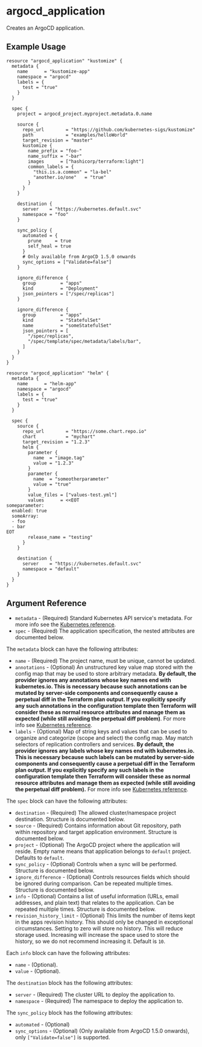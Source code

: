 # argocd_application

Creates an ArgoCD application.

## Example Usage

```hcl
resource "argocd_application" "kustomize" {
  metadata {
    name      = "kustomize-app"
    namespace = "argocd"
    labels = {
      test = "true"
    }
  }

  spec {
    project = argocd_project.myproject.metadata.0.name

    source {
      repo_url        = "https://github.com/kubernetes-sigs/kustomize"
      path            = "examples/helloWorld"
      target_revision = "master"
      kustomize {
        name_prefix = "foo-"
        name_suffix = "-bar"
        images      = ["hashicorp/terraform:light"]
        common_labels = {
          "this.is.a.common" = "la-bel"
          "another.io/one"   = "true" 
        }
      }
    }

    destination {
      server    = "https://kubernetes.default.svc"
      namespace = "foo"
    }

    sync_policy {
      automated = {
        prune     = true
        self_heal = true
      }
      # Only available from ArgoCD 1.5.0 onwards
      sync_options = ["Validate=false"]
    }

    ignore_difference {
      group         = "apps"
      kind          = "Deployment"
      json_pointers = ["/spec/replicas"]
    }

    ignore_difference {
      group         = "apps"
      kind          = "StatefulSet"
      name          = "someStatefulSet"
      json_pointers = [
        "/spec/replicas",
        "/spec/template/spec/metadata/labels/bar",
      ]
    }
  }
}

resource "argocd_application" "helm" {
  metadata {
    name      = "helm-app"
    namespace = "argocd"
    labels = {
      test = "true"
    }
  }

  spec {
    source {
      repo_url        = "https://some.chart.repo.io"
      chart           = "mychart"
      target_revision = "1.2.3"
      helm {
        parameter {
          name  = "image.tag"
          value = "1.2.3"
        }
        parameter {
          name  = "someotherparameter"
          value = "true"
        }
        value_files = ["values-test.yml"]
        values      = <<EOT
someparameter:
  enabled: true
  someArray:
  - foo
  - bar    
EOT
        release_name = "testing"
      }
    }

    destination {
      server    = "https://kubernetes.default.svc"
      namespace = "default"
    }
  }
}
```

## Argument Reference

* `metadata` - (Required) Standard Kubernetes API service's metadata. For more info see the [Kubernetes reference](https://github.com/kubernetes/community/blob/master/contributors/devel/sig-architecture/api-conventions.md#metadata).
* `spec` - (Required) The application specification, the nested attributes are documented below.

The `metadata` block can have the following attributes:

* `name` - (Required) The project name, must be unique, cannot be updated.
* `annotations` - (Optional) An unstructured key value map stored with the config map that may be used to store arbitrary metadata. **By default, the provider ignores any annotations whose key names end with kubernetes.io. This is necessary because such annotations can be mutated by server-side components and consequently cause a perpetual diff in the Terraform plan output. If you explicitly specify any such annotations in the configuration template then Terraform will consider these as normal resource attributes and manage them as expected (while still avoiding the perpetual diff problem)**. For more info see [Kubernetes reference](https://kubernetes.io/docs/concepts/overview/working-with-objects/annotations/).
* `labels` - (Optional) Map of string keys and values that can be used to organize and categorize (scope and select) the config map. May match selectors of replication controllers and services. **By default, the provider ignores any labels whose key names end with kubernetes.io. This is necessary because such labels can be mutated by server-side components and consequently cause a perpetual diff in the Terraform plan output. If you explicitly specify any such labels in the configuration template then Terraform will consider these as normal resource attributes and manage them as expected (while still avoiding the perpetual diff problem).** For more info see [Kubernetes reference](https://kubernetes.io/docs/concepts/overview/working-with-objects/labels/).

The `spec` block can have the following attributes:

* `destination` - (Required) The allowed cluster/namespace project destination. Structure is documented below.
* `source` - (Required) Contains information about Git repository, path within repository and target application environment. Structure is documented below.
* `project` - (Optional) The ArgoCD project where the application will reside. Empty name means that application belongs to `default` project. Defaults to `default`. 
* `sync_policy` - (Optional) Controls when a sync will be performed. Structure is documented below.
* `ignore_difference` - (Optional) Controls resources fields which should be ignored during comparison. Can be repeated multiple times. Structure is documented below.
* `info` - (Optional) Contains a list of useful information (URLs, email addresses, and plain text) that relates to the application. Can be repeated multiple times. Structure is documented below.
* `revision_history_limit` -  (Optional) This limits the number of items kept in the apps revision history. This should only be changed in exceptional circumstances. Setting to zero will store no history. This will reduce storage used. Increasing will increase the space used to store the history, so we do not recommend increasing it. Default is `10`.

Each `info` block can have the following attributes:
* `name` - (Optional).
* `value` - (Optional).

The `destination` block has the following attributes:
* `server` - (Required) The cluster URL to deploy the application to.
* `namespace` - (Required) The namespace to deploy the application to.

The `sync_policy` block has the following attributes:
* `automated` - (Optional)
* `sync_options` - (Optional) (Only available from ArgoCD 1.5.0 onwards), only `["Validate=false"]` is supported.
